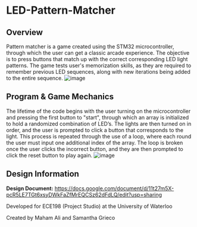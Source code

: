 # LED-Pattern-Matcher

Overview
---------

Pattern matcher is a game created using the STM32 microcontroller, through which the user can get a classic arcade experience. The objective is to press buttons that match up with the correct corresponding LED light patterns. The game tests user's memorization skills, as they are required to remember previous LED sequences, along with new iterations being added to the entire sequence.
![image](https://user-images.githubusercontent.com/50532268/144693007-fcc28f0f-9ae4-40f8-9cf3-56ea3ab9aac7.png)


Program & Game Mechanics
---------------

The lifetime of the code begins with the user turning on the microcontroller and pressing the first button to "start", through which  an array is initialized to hold a randomized combination of LED’s. The lights are then turned on in order, and the user is prompted to click a button that corresponds to the light. This process is repeated through the use of a loop, where each round the user must input one additional index of the array. The loop is broken once the user clicks the incorrect button, and they are then prompted to click the reset button to play again. 
![image](https://github.com/mahammi/LED-Pattern-Matcher/blob/main/demo.gif)

Design Information
-------------------------


**Design Document:** https://docs.google.com/document/d/11t27m5X-pcR5LE7TGt6xsyDWkFaZfMrEQCSz62dFdLQ/edit?usp=sharing

Developed for ECE198 (Project Studio) at the University of Waterloo

Created by Maham Ali and Samantha Grieco
